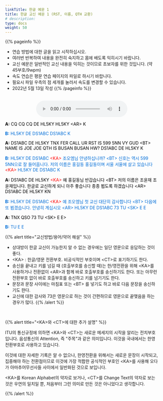 ```yaml
---
linkTitle: 한글 예문 1
title: 한글 교신 예문 1 (RST, 이름, QTH 교환)
# description: 
type: docs
weight: 50
---
```


{{% pageinfo %}}
- 연습 방법에 대한 글을 읽고 시작하십시오.
- 여러번 반복하여 내용을 완전히 숙지하고 몸에 배도록 익히시기 바랍니다.
- 교신 예문은 일반적인 교신 내용을 익히는 것이므로 초보자를 위한 것입니다. (약 45부호/9wpm)
- 속도 연습은 평문 연습 페이지의 파일로 하시기 바랍니다.
- 필요시 파일 우측의 점 세개를 눌러서 속도를 변경할 수 있습니다.
- 2022년 5월 13일 작성
{{% /pageinfo %}}

<br>

<center><audio src="https://blog.kakaocdn.net/dn/tsMF4/btrB5opWLvC/NA8hgQiBL7kiUI0z0oneU1/tfile.mp3" controls="controls"></audio></center>

<p data-ke-size="size16">

<p data-ke-size="size16"><span style="color: #000000;"><b>A:</b> CQ CQ CQ DE HL5KY HL5KY &lt;AR&gt; K</span></p>
<p data-ke-size="size16"><span style="color: #006dd7;"><b>B:</b> HL5KY DE DS1ABC DS1ABC K</span></p>
<p data-ke-size="size16"><span style="color: #000000;"><b>A:</b> DS1ABC DE HL5KY TNX FER CALL UR RST IS 599 5NN VY GUD &lt;BT&gt; NAME IS JOE JOE QTH IS BUSAN BUSAN HW? DS1ABC DE HL5KY K</span></p>
<p data-ke-size="size16"><span style="color: #006dd7;"><b>B:</b> HL5KY DE DS1ABC <span style="color: red;">&lt;KA&gt;</span><span style="color: #006dd7;"> 조오엠님 안녕하십니까? &lt;BT&gt; 신호는 역시 599 5NN으로 잘 들어옵니다. 저의 이름은 홍길동 홍길동이며 서울 서울에 살고 있습니다 <span style="color: red;">&lt;KA&gt;</span><span style="color: #006dd7;"> HL5KY DE DS1ABC K</span></p>
<p data-ke-size="size16"><span style="color: #000000;"><b>A:</b> DS1ABC DE HL5KY <span style="color: red;">&lt;KA&gt;</span><span style="color: #000000;"> 예 홍길동님 반갑습니다 &lt;BT&gt; 저의 이름은 조윤재 조윤재입니다. 한글로 교신하게 되니 아주 좋습니다 종종 뵙도록 하겠습니다 &lt;AR&gt; DS1ABC DE HL5KY KN</span></p>
<p data-ke-size="size16"><span style="color: #006dd7;"><b>B:</b> HL5KY DE DS1ABC <span style="color: red;">&lt;KA&gt;</span><span style="color: #006dd7;"> 예 조오엠님 첫 교신 대단히 감사합니다 &lt;BT&gt; 다음에 또 뵙겠습니다. 안녕히 계십시오 &lt;AR&gt; HL5KY DE DS1ABC 73 TU &lt;SK&gt; E E</span></p>
<p data-ke-size="size16"><span style="color: #000000;"><b>A:</b> TNX QSO 73 TU &lt;SK&gt; E E&gt;</span></p>
<p data-ke-size="size16"><span style="color: #006dd7;"><b>B:</b> TU E E</span></p>

{{% alert title="교신방법/용어/약어 해설" %}}
<p data-ke-size="size16">

- 상대방이 한글 교신이 가능한지 알 수 없는 경우에는 일단 영문으로 응답하는 것이 좋다.
- &lt;KA&gt; : 한글/영문 전환부호. 비공식적인 부호이며 &lt;CT&gt;로 표기하기도 한다.
- 송신을 끝내고 키를 넘길 때 (호출부호를 송신할 때)는 한/영전환을 위해 &lt;KA&gt;를 사용하거나
   전환없이 &lt;AR&gt;과 함께 바로 호출부호를 송신하기도 한다.
  또는 아무런 전환부호 없이 바로 호출부호를 송신하고 키를 넘기기도 한다.
- 문장과 문장 사이에는 마침표 또는 &lt;BT&gt; 를 넣기도 하고 바로 다음 문장을 송신하기도 한다.
- 교신에 대한 감사와 73은 영문으로 하는 것이 간편하므로 영문으로 끝맺음을 하는 경우가 많다.
{{% /alert %}}

<p data-ke-size="size16">&nbsp;</p>
{{% alert title="&lt;KA&gt;와 &lt;CT&gt;에 대한 추가 설명" %}}
<p data-ke-size="size16">
ITU의 통신규정에 의하면 &lt;KA&gt;와 &lt;CT&gt;는 새로운 메세지의 시작을 알리는 전치부호입니다. 음성통신의 Attention, 즉 "주목"과 같은 의미입니다. 이것을 국내에서는 한영전환부호로 사용하고 있습니다.</p>

<p data-ke-size="size16">이것에 대한 자세한 기록은 알 수 없으나, 한영전환을 위해서는 새로운 문장이 시작되고, 집중해야 하는 전환점이므로 이것에 가장 적합한 공식적인 부호인 &lt;KA&gt;를 사용해 오다가 아마추어무선사들 사이에서 일반화된 것으로 보입니다.</p>

<p data-ke-size="size16">&lt;KA&gt;를 Korean Alphabet의 약자로 보거나, &lt;CT&gt;를 Change Text의 약자로 보는 것은 우연의 일치일 뿐, 처음부터 그런 의미로 만든 것은 아니었다고 생각합니다.</p>
{{% /alert %}}
<p data-ke-size="size16">&nbsp;</p>